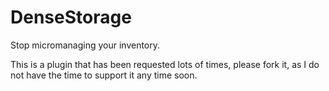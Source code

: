 # DenseStorage
Stop micromanaging your inventory.

This is a plugin that has been requested lots of times, please fork it, as I do not have the time to support it any time soon.
